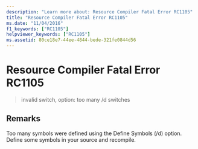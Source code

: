 ```yaml
---
description: "Learn more about: Resource Compiler Fatal Error RC1105"
title: "Resource Compiler Fatal Error RC1105"
ms.date: "11/04/2016"
f1_keywords: ["RC1105"]
helpviewer_keywords: ["RC1105"]
ms.assetid: 80ce18e7-44ee-4844-bede-321fe0844d56
---
```

# Resource Compiler Fatal Error RC1105

> invalid switch, option: too many /d switches

## Remarks

Too many symbols were defined using the Define Symbols (/d) option. Define some symbols in your source and recompile.
